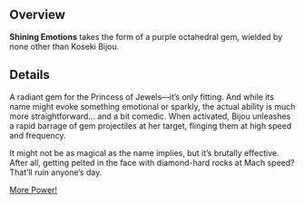 <!-- title: Shining Emotions -->
<!-- quote: Shining Emotion! Wow, I'm powerful -->
<!-- chapters: -1 -->
<!-- images: (Bijou's first time weilding Shining Emotions), (Shining Emotions viewed from the inventory), (Shining Emotions' ability activated) -->
<!-- model: true -->

## Overview

**Shining Emotions** takes the form of a purple octahedral gem, wielded by none other than Koseki Bijou.

## Details

A radiant gem for the Princess of Jewels—it’s only fitting. And while its name might evoke something emotional or sparkly, the actual ability is much more straightforward… and a bit comedic. When activated, Bijou unleashes a rapid barrage of gem projectiles at her target, flinging them at high speed and frequency.

It might not be as magical as the name implies, but it’s brutally effective. After all, getting pelted in the face with diamond-hard rocks at Mach speed? That’ll ruin anyone’s day.

[More Power!](#embed:https://www.youtube.com/live/Fr6yMByDTIs?feature=shared&t=8524)
